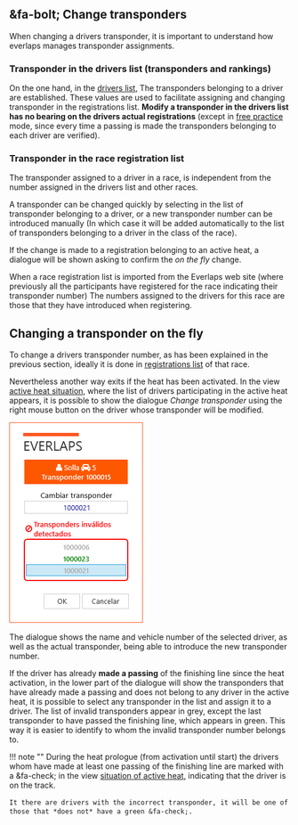 ## &fa-bolt; Change transponders

When changing a drivers transponder, it is important to understand  how everlaps manages transponder assignments.

### Transponder in the drivers list (transponders and rankings)

On the one hand, in the [drivers list](../user-guide/drivers/index.html), The transponders belonging to a driver are established. These values are used to facilitate assigning and changing transponder in the registrations list. **Modify a transponder in the drivers list has no bearing on the drivers actual registrations** (except in [free practice](../race-formats/free-practice/index.html) mode, since every time a passing is made the transponders belonging to each driver are verified).

### Transponder in the race registration list

The transponder assigned to a driver in a race, is independent from the number assigned in the drivers list and other races. 

A transponder can be changed quickly by selecting in the list of transponder belonging to a driver, or a new transponder number can be introduced manually (In which case it will be added automatically to the list of transponders belonging to a driver in the class of the race). 

If the change is made to a registration belonging to an active heat, a dialogue will be shown asking to confirm the *on the fly* change. 

When a race registration list is imported  from the Everlaps web site (where previously all the participants have registered for the race indicating their transponder number) The numbers assigned to the drivers for this race are those that they have introduced when registering.

## Changing a transponder on the fly

To change a drivers transponder number, as has been explained in the previous section, ideally it is done in [registrations list](../user-guide/races/index.html#inscripciones) of that race. 

Nevertheless another way exits if the heat has been activated. In the view [active heat situation](../user-guide/heats/index.html#situacion-de-la-manga-activa), where the list of drivers participating in the active heat appears, it is possible to show the dialogue *Change transponder* using the right mouse button on the driver whose transponder will be modified.

![Change transponder](../img/changetransponder.png)

The dialogue shows the name and vehicle number of the selected driver, as well as the actual transponder, being able to introduce the new transponder number. 

If the driver has already **made a passing** of the finishing line since the heat activation, in the lower part of the dialogue will show the transponders that have already made a passing and does not belong to any driver in the active heat, it is possible to select any transponder in the list and assign it to a driver. The list of invalid transponders appear in grey, except the last transponder to have passed the finishing line, which appears in green. This way it is easier to identify to whom the invalid transponder number belongs to.

!!! note ""
	During the heat prologue (from activation until start) the drivers whom have made at least one passing of the finishing line are marked with a &fa-check; in the view [situation of active heat](../user-guide/heats/index.html#situacion-de-la-manga-activa), indicating that the driver is on the track. 
	
	It there are drivers with the incorrect transponder, it will be one of those that *does not* have a green &fa-check;.

